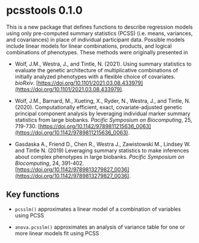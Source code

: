# pcsstools 0.1.0

This is a new package that defines functions to describe regression models using only pre-computed summary statistics (PCSS) (i.e. means, variances, and covariances) in place of individual participant data.
Possible models include linear models for linear combinations, products, and logical combinations of phenotypes.
These methods were originally presented in 

* Wolf, J.M., Westra, J., and Tintle, N. (2021). Using summary statistics to 
  evaluate  the genetic architecture of multiplicative combinations of initially
  analyzed phenotypes with a flexible choice of covariates.
  *bioRxiv*.
  [https://doi.org/10.1101/2021.03.08.433979](https://doi.org/10.1101/2021.03.08.433979).


* Wolf, J.M., Barnard, M., Xueting, X., Ryder, N., Westra, J., and Tintle, N. 
  (2020). Computationally efficient, exact, covariate-adjusted genetic principal
  component analysis by leveraging individual marker summary statistics from 
  large biobanks. *Pacific Symposium on Biocomputing*, 25, 719-730. 
  [https://doi.org/10.1142/9789811215636_0063](https://doi.org/10.1142/9789811215636_0063).
  
* Gasdaska A., Friend D., Chen R., Westra J., Zawistowski M., Lindsey W. and 
  Tintle N. (2019) Leveraging summary statistics to make inferences about 
  complex phenotypes in large biobanks. *Pacific Symposium on Biocomputing*, 24, 
  391-402.
  [https://doi.org/10.1142/9789813279827_0036](https://doi.org/10.1142/9789813279827_0036).

## Key functions

* `pcsslm()` approximates a linear model of a combination of variables using PCSS

* `anova.pcsslm()` approximates an analysis of variance table for one or more linear models fit using PCSS

